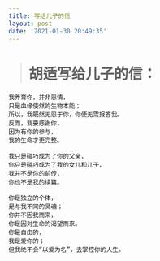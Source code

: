 ```yaml
---
title: 写给儿子的信
layout: post
date: '2021-01-30 20:49:35'
---
```


> # 胡适写给儿子的信：


```
我养育你，并非恩情，
只是血缘使然的生物本能；
所以，我既然无恩于你，你便无需报答我。
反而，我要感谢你，
因为有你的参与，
我的生命才更完整。
```
```
我只是碰巧成为了你的父亲，
你只是碰巧成为了我的女儿和儿子，
我并不是你的前传，
你也不是我的续篇。
```
```
你是独立的个体，
是与我不同的灵魂；
你并不因我而来，
你是因对生命的渴望而来。
你是自由的，
我是爱你的；
但我绝不会“以爱为名”，去掌控你的人生。
```
